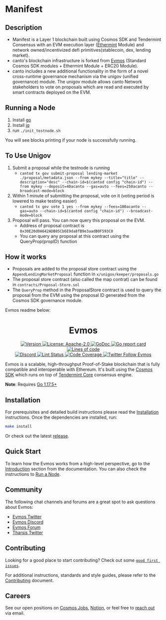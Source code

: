 <!--
parent:
  order: false
-->
# Manifest
## Description
- Manifest is a Layer 1 blockchain built using Cosmos SDK and Tendermint Consensus with an EVM execution layer ([Ethermint](https://github.com/tharsis/ethermint) Module) and network owned/incentivized defi primitives(stablecoin, dex, lending market).
- canto's blockchain infrastructure is forked from [Evmos](https://github.com/tharsis/evmos) (Standard Cosmos SDK modules + Ethermint Module + ERC20 Module). 
- canto includes a new additional functionality in the form of a novel cross-runtime governance mechanism via the unigov (unified governance) module. The unigov module allows canto Network stakeholders to vote on proposals which are read and executed by smart contracts deployed on the EVM.

## Running a Node
1. Install [go](https://go.dev/doc/install)
2. Install [jq](https://stedolan.github.io/jq/download/)
3. run `./init_testnode.sh`

You will see blocks printing if your node is successfully running. 

## To Use Unigov
1. Submit a proposal while the testnode is running
    - `cantod tx gov submit-proposal lending-market ./proposal/metadata.json --from mykey --title="title" --description="desc" --chain-id=$(cantod config "chain-id") --from mykey --deposit=40acanto --gas=auto --fees=250acanto --broadcast-mode=block`
2. Within 1 minute of submitting the proposal, vote on it (voting period is lowered to make testing easier)
    - `cantod tx gov vote 1 yes --from mykey --fees=100acanto --gas=auto --chain-id=$(cantod config "chain-id") --broadcast-mode=block`
3. Proposal will pass. You can now query this proposal on the EVM. 
    - Address of proposal contract is `0x30E20d0A642ADB85Cb6E9da8fB9e3aadB0F593C0`
    - You can query any proposal at this contract using the QueryProp(propID) function

## How it works
- Proposals are added to the proposal store contract using the `AppendLendingMarketProposal` function in `x/unigov/keeper/proposals.go`
- The proposal store contract (also called the map contrat) can be found in `contracts/Proposal-Store.sol`
- The `QueryProp` method in the ProposalStore contract is used to query the proposal from the EVM using the proposal ID generated from the Cosmos SDK governance module. 


Evmos readme below:


<div align="center">
  <h1> Evmos </h1>
</div>

<!-- TODO: add banner -->
<!-- ![banner](docs/ethermint.jpg) -->

<div align="center">
  <a href="https://github.com/tharsis/evmos/releases/latest">
    <img alt="Version" src="https://img.shields.io/github/tag/tharsis/evmos.svg" />
  </a>
  <a href="https://github.com/tharsis/evmos/blob/main/LICENSE">
    <img alt="License: Apache-2.0" src="https://img.shields.io/github/license/tharsis/evmos.svg" />
  </a>
  <a href="https://pkg.go.dev/github.com/tharsis/evmos">
    <img alt="GoDoc" src="https://godoc.org/github.com/tharsis/evmos?status.svg" />
  </a>
  <a href="https://goreportcard.com/report/github.com/tharsis/evmos">
    <img alt="Go report card" src="https://goreportcard.com/badge/github.com/tharsis/evmos"/>
  </a>
  <a href="https://bestpractices.coreinfrastructure.org/projects/5018">
    <img alt="Lines of code" src="https://img.shields.io/tokei/lines/github/tharsis/evmos">
  </a>
</div>
<div align="center">
  <a href="https://discord.gg/evmos">
    <img alt="Discord" src="https://img.shields.io/discord/809048090249134080.svg" />
  </a>
  <a href="https://github.com/tharsis/evmos/actions?query=branch%3Amain+workflow%3ALint">
    <img alt="Lint Status" src="https://github.com/tharsis/evmos/actions/workflows/lint.yml/badge.svg?branch=main" />
  </a>
  <a href="https://codecov.io/gh/tharsis/evmos">
    <img alt="Code Coverage" src="https://codecov.io/gh/tharsis/evmos/branch/main/graph/badge.svg" />
  </a>
  <a href="https://twitter.com/EvmosOrg">
    <img alt="Twitter Follow Evmos" src="https://img.shields.io/twitter/follow/EvmosOrg"/>
  </a>
</div>

Evmos is a scalable, high-throughput Proof-of-Stake blockchain that is fully compatible and
interoperable with Ethereum. It's built using the [Cosmos SDK](https://github.com/cosmos/cosmos-sdk/) which runs on top of [Tendermint Core](https://github.com/tendermint/tendermint) consensus engine.

**Note**: Requires [Go 1.17.5+](https://golang.org/dl/)

## Installation

For prerequisites and detailed build instructions please read the [Installation](https://evmos.dev/quickstart/installation.html) instructions. Once the dependencies are installed, run:

```bash
make install
```

Or check out the latest [release](https://github.com/tharsis/evmos/releases).

## Quick Start

To learn how the Evmos works from a high-level perspective, go to the [Introduction](https://evmos.dev/intro/overview.html) section from the documentation. You can also check the instructions to [Run a Node](https://evmos.dev/quickstart/run_node.html).

## Community

The following chat channels and forums are a great spot to ask questions about Evmos:

- [Evmos Twitter](https://twitter.com/EvmosOrg)
- [Evmos Discord](https://discord.gg/evmos)
- [Evmos Forum](https://commonwealth.im/evmos)
- [Tharsis Twitter](https://twitter.com/TharsisHQ)

## Contributing

Looking for a good place to start contributing? Check out some [`good first issues`](https://github.com/tharsis/evmos/issues?q=is%3Aopen+is%3Aissue+label%3A%22good+first+issue%22).

For additional instructions, standards and style guides, please refer to the [Contributing](./CONTRIBUTING.md) document.

## Careers

See our open positions on [Cosmos Jobs](https://jobs.cosmos.network/project/evmos-d0sk1uxuh-remote/), [Notion](https://tharsis.notion.site), or feel free to [reach out](mailto:careers@thars.is) via email.
